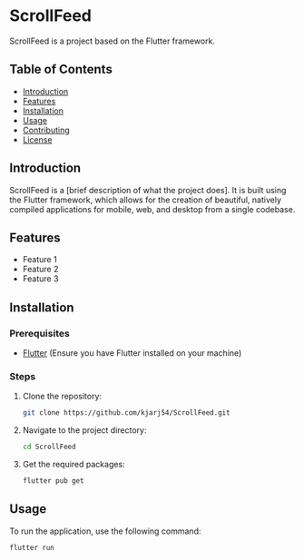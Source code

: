 # ScrollFeed

ScrollFeed is a project based on the Flutter framework.

## Table of Contents
- [Introduction](#introduction)
- [Features](#features)
- [Installation](#installation)
- [Usage](#usage)
- [Contributing](#contributing)
- [License](#license)

## Introduction
ScrollFeed is a [brief description of what the project does]. It is built using the Flutter framework, which allows for the creation of beautiful, natively compiled applications for mobile, web, and desktop from a single codebase.

## Features
- Feature 1
- Feature 2
- Feature 3

## Installation

### Prerequisites
- [Flutter](https://flutter.dev/docs/get-started/install) (Ensure you have Flutter installed on your machine)

### Steps
1. Clone the repository:
    ```bash
    git clone https://github.com/kjarj54/ScrollFeed.git
    ```
2. Navigate to the project directory:
    ```bash
    cd ScrollFeed
    ```
3. Get the required packages:
    ```bash
    flutter pub get
    ```

## Usage
To run the application, use the following command:
```bash
flutter run
```
